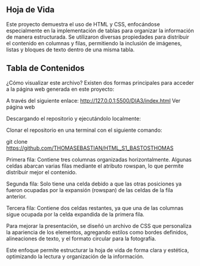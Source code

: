  ## Hoja de Vida
Este proyecto demuestra el uso de HTML y CSS, enfocándose especialmente en la implementación de tablas para organizar la información de manera estructurada. Se utilizaron diversas propiedades para distribuir el contenido en columnas y filas, permitiendo la inclusión de imágenes, listas y bloques de texto dentro de una misma tabla.

 ## Tabla de Contenidos
¿Cómo visualizar este archivo?
Existen dos formas principales para acceder a la página web generada en este proyecto:

A través del siguiente enlace:  http://127.0.0.1:5500/DIA3/index.html
Ver página web

Descargando el repositorio y ejecutándolo localmente:

Clonar el repositorio en una terminal con el siguiente comando:

git clone https://github.com/THOMASEBASTIAN/HTML_S1_BASTOSTHOMAS

Primera fila: Contiene tres columnas organizadas horizontalmente. Algunas celdas abarcan varias filas mediante el atributo rowspan, lo que permite distribuir mejor el contenido.

Segunda fila: Solo tiene una celda debido a que las otras posiciones ya fueron ocupadas por la expansión (rowspan) de las celdas de la fila anterior.

Tercera fila: Contiene dos celdas restantes, ya que una de las columnas sigue ocupada por la celda expandida de la primera fila.

Para mejorar la presentación, se diseñó un archivo de CSS que personaliza la apariencia de los elementos, agregando estilos como bordes definidos, alineaciones de texto, y el formato circular para la fotografía.

Este enfoque permite estructurar la hoja de vida de forma clara y estética, optimizando la lectura y organización de la información.

